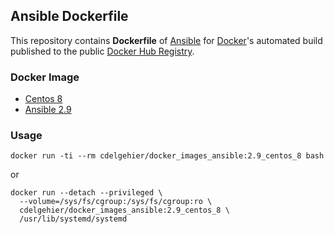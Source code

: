 
## Ansible Dockerfile


This repository contains **Dockerfile** of [Ansible](http://www.ansible.com/) for [Docker](https://www.docker.com/)'s automated build published to the public [Docker Hub Registry](https://hub.docker.com/).


### Docker Image

* [Centos 8](https://hub.docker.com/r/_/centos/)
* [Ansible 2.9](http://docs.ansible.com/ansible/2.9/index.html#stq=&stp=1)


### Usage

`docker run -ti --rm cdelgehier/docker_images_ansible:2.9_centos_8 bash`

or

```
docker run --detach --privileged \
  --volume=/sys/fs/cgroup:/sys/fs/cgroup:ro \
  cdelgehier/docker_images_ansible:2.9_centos_8 \
  /usr/lib/systemd/systemd
```
